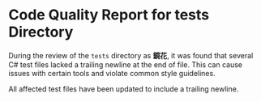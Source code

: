 # Code Quality Report for tests Directory

During the review of the `tests` directory as **鏡花**, it was found that several C# test files lacked a trailing newline at the end of file. This can cause issues with certain tools and violate common style guidelines.

All affected test files have been updated to include a trailing newline.
